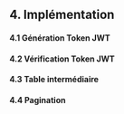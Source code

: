 ## 4. Implémentation

#### 4.1 Génération Token JWT



#### 4.2 Vérification Token JWT



#### 4.3 Table intermédiaire



#### 4.4 Pagination

